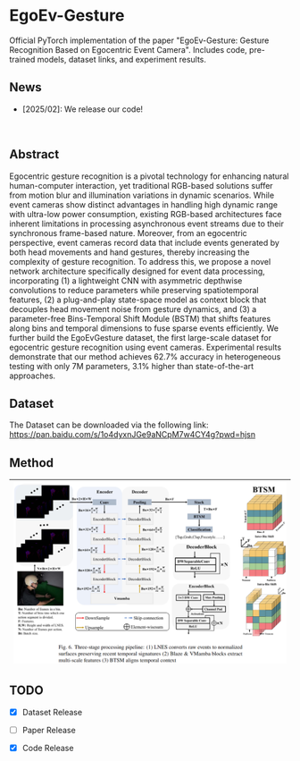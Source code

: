 # EgoEv-Gesture
Official PyTorch implementation of the paper "EgoEv-Gesture: Gesture Recognition Based on Egocentric Event Camera". Includes code, pre-trained models, dataset links, and experiment results.

## News
- [2025/02]: We release our code!
</br>

## Abstract
Egocentric gesture recognition is a pivotal technology for enhancing natural human-computer interaction, yet traditional RGB-based solutions suffer from motion blur and illumination variations in dynamic scenarios. While event cameras show distinct advantages in handling high dynamic range with ultra-low power consumption, existing RGB-based architectures face inherent limitations in processing asynchronous event streams due to their synchronous frame-based nature. Moreover, from an egocentric perspective, event cameras record data that include events generated by both head movements and hand gestures, thereby increasing the complexity of gesture recognition. 
To address this, we propose a novel network architecture specifically designed for event data processing, incorporating (1) a lightweight CNN with asymmetric depthwise convolutions to reduce parameters while preserving spatiotemporal features, (2) a plug-and-play state-space model as context block that decouples head movement noise from gesture dynamics, and (3) a parameter-free Bins-Temporal Shift Module (BSTM) that shifts features along bins and temporal dimensions to fuse sparse events efficiently.
We further build the EgoEvGesture dataset, the first large-scale dataset for egocentric gesture recognition using event cameras. Experimental results demonstrate that our method achieves 62.7\% accuracy in heterogeneous testing with only 7M parameters, 3.1\% higher than state-of-the-art approaches.

## Dataset
The Dataset can be downloaded via the following link: https://pan.baidu.com/s/1o4dyxnJGe9aNCpM7w4CY4g?pwd=hjsn

## Method
| ![EgoEv-Gesture.jpg](./teaser/method.png) | 
|:--:| 

## TODO
- [x] Dataset Release
- [ ] Paper Release
- [x] Code Release

